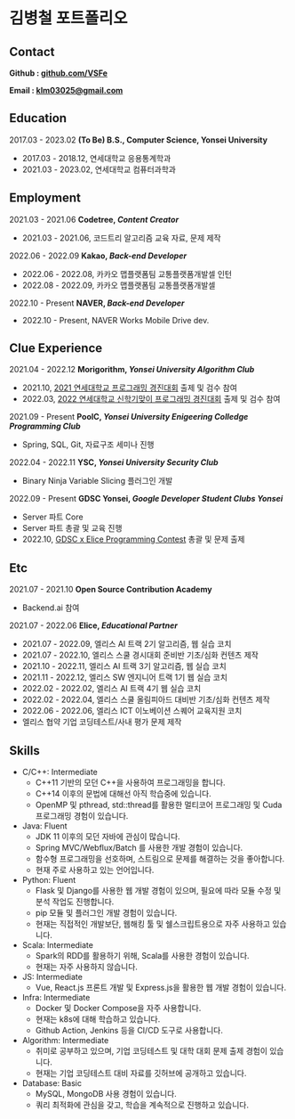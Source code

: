 # 김병철 포트폴리오

## **Contact**

**Github : [github.com/VSFe](https://github.com/VSFe)**

**Email : klm03025@gmail.com**

## **Education**

2017.03 - 2023.02 **(To Be) B.S., Computer Science, Yonsei University**
- 2017.03 - 2018.12, 연세대학교 응용통계학과
- 2021.03 - 2023.02, 연세대학교 컴퓨터과학과

## **Employment**

2021.03 - 2021.06 **Codetree, _Content Creator_**
- 2021.03 - 2021.06, 코드트리 알고리즘 교육 자료, 문제 제작 

2022.06 - 2022.09 **Kakao, _Back-end Developer_**
- 2022.06 - 2022.08, 카카오 맵플랫폼팀 교통플랫폼개발셀 인턴
- 2022.08 - 2022.09, 카카오 맵플랫폼팀 교통플랫폼개발셀

2022.10 - Present **NAVER, _Back-end Developer_**
- 2022.10 - Present, NAVER Works Mobile Drive dev. 

## **Clue Experience**

2021.04 - 2022.12 **Morigorithm, _Yonsei University Algorithm Club_**
- 2021.10, [2021 연세대학교 프로그래밍 경진대회](https://www.acmicpc.net/category/detail/2822) 출제 및 검수 참여
- 2022.03, [2022 연세대학교 신학기맞이 프로그래밍 경진대회](https://www.acmicpc.net/category/detail/3068) 출제 및 검수 참여

2021.09 - Present **PoolC, _Yonsei University Enigeering Colledge Programming Club_**
- Spring, SQL, Git, 자료구조 세미나 진행

2022.04 - 2022.11 **YSC, _Yonsei University Security Club_**
- Binary Ninja Variable Slicing 플러그인 개발

2022.09 - Present **GDSC Yonsei, _Google Developer Student Clubs Yonsei_**
- Server 파트 Core
- Server 파트 총괄 및 교육 진행
- 2022.10, [GDSC x Elice Programming Contest](https://gdsc-codingcontest.elice.io) 총괄 및 문제 출제

## **Etc**

2021.07 - 2021.10 **Open Source Contribution Academy**
- Backend.ai 참여

2021.07 - 2022.06 **Elice, _Educational Partner_**
- 2021.07 - 2022.09, 엘리스 AI 트랙 2기 알고리즘, 웹 실습 코치
- 2021.07 - 2022.10, 엘리스 스쿨 경시대회 준비반 기초/심화 컨텐츠 제작
- 2021.10 - 2022.11, 엘리스 AI 트랙 3기 알고리즘, 웹 실습 코치
- 2021.11 - 2022.12, 엘리스 SW 엔지니어 트랙 1기 웹 실습 코치
- 2022.02 - 2022.02, 엘리스 AI 트랙 4기 웹 실습 코치
- 2022.02 - 2022.04, 엘리스 스쿨 올림피아드 대비반 기초/심화 컨텐츠 제작
- 2022.06 - 2022.06, 엘리스 ICT 이노베이션 스퀘어 교육지원 코치
- 엘리스 협약 기업 코딩테스트/사내 평가 문제 제작

## **Skills**
- C/C++: Intermediate
  - C++11 기반의 모던 C++을 사용하여 프로그래밍을 합니다.
  - C++14 이후의 문법에 대해선 아직 학습중에 있습니다.
  - OpenMP 및 pthread, std::thread를 활용한 멀티코어 프로그래밍 및 Cuda 프로그래밍 경험이 있습니다.
- Java: Fluent
  - JDK 11 이후의 모던 자바에 관심이 많습니다.
  - Spring MVC/Webflux/Batch 를 사용한 개발 경험이 있습니다.
  - 함수형 프로그래밍을 선호하며, 스트림으로 문제를 해결하는 것을 좋아합니다.
  - 현재 주로 사용하고 있는 언어입니다.
- Python: Fluent
  - Flask 및 Django를 사용한 웹 개발 경험이 있으며, 필요에 따라 모듈 수정 및 분석 작업도 진행합니다. 
  - pip 모듈 및 플러그인 개발 경험이 있습니다.
  - 현재는 직접적인 개발보단, 웹해킹 툴 및 쉘스크립트용으로 자주 사용하고 있습니다.
- Scala: Intermediate
  - Spark의 RDD를 활용하기 위해, Scala를 사용한 경험이 있습니다.
  - 현재는 자주 사용하지 않습니다.
- JS: Intermediate
  - Vue, React.js 프론트 개발 및 Express.js을 활용한 웹 개발 경험이 있습니다.
- Infra: Intermediate
  - Docker 및 Docker Compose을 자주 사용합니다.
  - 현재는 k8s에 대해 학습하고 있습니다.
  - Github Action, Jenkins 등을 CI/CD 도구로 사용합니다. 
- Algorithm: Intermediate
  - 취미로 공부하고 있으며, 기업 코딩테스트 및 대학 대회 문제 출제 경험이 있습니다.
  - 현재는 기업 코딩테스트 대비 자료를 깃허브에 공개하고 있습니다. 
- Database: Basic
  - MySQL, MongoDB 사용 경험이 있습니다.
  - 쿼리 최적화에 관심을 갖고, 학습을 계속적으로 진행하고 있습니다.
